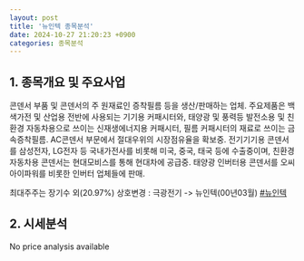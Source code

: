 ```yaml
---
layout: post
title: '뉴인텍 종목분석'
date: 2024-10-27 21:20:23 +0900
categories: 종목분석
---
```


## 1. 종목개요 및 주요사업

콘덴서 부품 및 콘덴서의 주 원재료인 증착필름 등을 생산/판매하는 업체. 주요제품은 백색가전 및 산업용 전반에 사용되는 기기용 커패시터와, 태양광 및 풍력등 발전소용 및 친환경 자동차용으로 쓰이는 신재생에너지용 커패시터, 필름 커패시터의 재료로 쓰이는 금속증착필름. AC콘덴서 부문에서 절대우위의 시장점유율을 확보중. 전기기기용 콘덴서를 삼성전자, LG전자 등 국내가전사를 비롯해 미국, 중국, 태국 등에 수출중이며, 친환경자동차용 콘덴서는 현대모비스를 통해 현대차에 공급중. 태양광 인버터용 콘덴서를 오씨아이파워를 비롯한 인버터 업체들에 판매. 

최대주주는 장기수 외(20.97%) 상호변경 : 극광전기 -> 뉴인텍(00년03월)
[#뉴인텍](#)

## 2. 시세분석

No price analysis available
